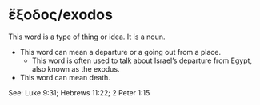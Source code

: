 # ἔξοδος/exodos
This word is a type of thing or idea. It is a noun.

* This word can mean a departure or a going out from a place.
    * This word is often used to talk about Israel’s departure from Egypt, also known as the exodus.
* This word can mean death.

See: Luke 9:31; Hebrews 11:22; 2 Peter 1:15
